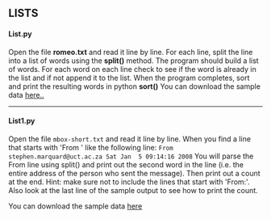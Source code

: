 ## LISTS

#### List.py
Open the file **romeo.txt** and read it line by line. For each line, split the line into a list of words using the **split()** method. The program should build a list of words. For each word on each line check to see if the word is already in the list and if not append it to the list. When the program completes, sort and print the resulting words in python **sort()** 
You can download the sample data [here..](http://www.py4e.com/code3/romeo.txt)

---------------------------------------------------------------------------------------------------------------------

#### List1.py

Open the file ```mbox-short.txt``` and read it line by line. When you find a line that starts with 'From ' like the following line:
```From stephen.marquard@uct.ac.za Sat Jan  5 09:14:16 2008```
You will parse the From line using split() and print out the second word in the line (i.e. the entire address of the person who sent the message). Then print out a count at the end.
Hint: make sure not to include the lines that start with 'From:'. Also look at the last line of the sample output to see how to print the count.

You can download the sample data [here](http://www.py4e.com/code3/mbox-short.txt)
